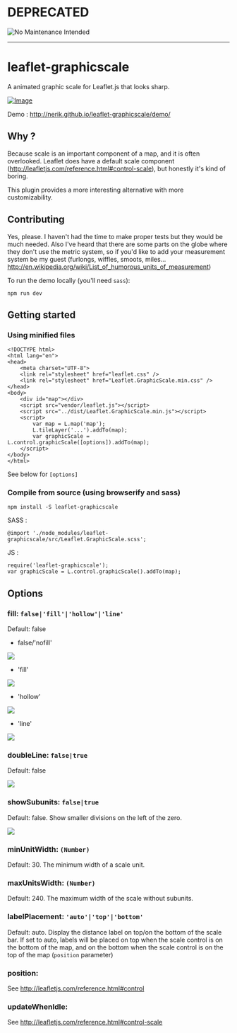 # DEPRECATED 

![No Maintenance Intended](https://img.shields.io/maintenance/no/2016.svg)

--- 

# leaflet-graphicscale
A animated graphic scale for Leaflet.js that looks sharp.

[![Image](http://nerik.github.io/leaflet-graphicscale/readme/demo.png)][1]

Demo : http://nerik.github.io/leaflet-graphicscale/demo/

## Why ?
Because scale is an important component of a map, and it is often overlooked. Leaflet does have a default scale component (http://leafletjs.com/reference.html#control-scale), but honestly it's kind of boring.

This plugin provides a more interesting alternative with more customizability.

## Contributing

Yes, please. I haven't had the time to make proper tests but they would be much needed.
Also I've heard that there are some parts on the globe where they don't use the metric system, so if you'd like to add your measurement system be my guest (furlongs, wiffles, smoots, miles... http://en.wikipedia.org/wiki/List_of_humorous_units_of_measurement)

To run the demo locally (you'll need ```sass```): 
```
npm run dev
```


## Getting started

### Using minified files 

```
<!DOCTYPE html>
<html lang="en">
<head>
    <meta charset="UTF-8">
    <link rel="stylesheet" href="leaflet.css" />
    <link rel="stylesheet" href="Leaflet.GraphicScale.min.css" />
</head>
<body>
    <div id="map"></div>
    <script src="vendor/leaflet.js"></script>
    <script src="../dist/Leaflet.GraphicScale.min.js"></script>
    <script>
        var map = L.map('map');
        L.tileLayer('...').addTo(map);
        var graphicScale = L.control.graphicScale([options]).addTo(map);
    </script>
</body>
</html>
```

See below for ```[options]```

### Compile from source (using browserify and sass)

```
npm install -S leaflet-graphicscale
```

SASS : 
```
@import './node_modules/leaflet-graphicscale/src/Leaflet.GraphicScale.scss';
```

JS :
```
require('leaflet-graphicscale');
var graphicScale = L.control.graphicScale().addTo(map);
```




## Options

### fill: ```false|'fill'|'hollow'|'line'```

Default: false

- false/'nofill'

![](http://nerik.github.io/leaflet-graphicscale/readme/nofill.png)

- 'fill'

![](http://nerik.github.io/leaflet-graphicscale/readme/fill.png)

- 'hollow'

![](http://nerik.github.io/leaflet-graphicscale/readme/hollow.png)

- 'line'

![](http://nerik.github.io/leaflet-graphicscale/readme/line.png)


### doubleLine: ```false|true```

Default: false

![](http://nerik.github.io/leaflet-graphicscale/readme/double.png)


### showSubunits: ```false|true```

Default: false. Show smaller divisions on the left of the zero.

![](http://nerik.github.io/leaflet-graphicscale/readme/sub.png)


### minUnitWidth: ```(Number)```

Default: 30. The minimum width of a scale unit.

### maxUnitsWidth: ```(Number)```

Default: 240. The maximum width of the scale without subunits.

### labelPlacement: ```'auto'|'top'|'bottom'``` 

Default: auto. Display the distance label on top/on the bottom of the scale bar. If set to auto, labels will be placed on top when the scale control is on the bottom of the map, and on the bottom when the scale control is on the top of the map (```position``` parameter)

### position:

See http://leafletjs.com/reference.html#control

### updateWhenIdle:

See http://leafletjs.com/reference.html#control-scale





[1]: http://nerik.github.io/leaflet-graphicscale/demo/
